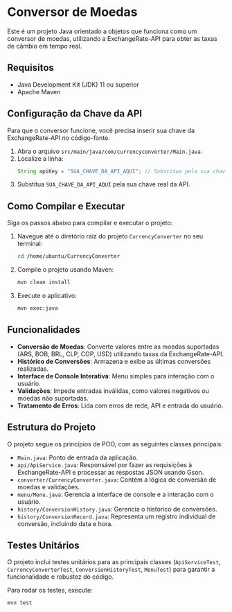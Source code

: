 # Conversor de Moedas

Este é um projeto Java orientado a objetos que funciona como um conversor de moedas, utilizando a ExchangeRate-API para obter as taxas de câmbio em tempo real.

## Requisitos

- Java Development Kit (JDK) 11 ou superior
- Apache Maven

## Configuração da Chave da API

Para que o conversor funcione, você precisa inserir sua chave da ExchangeRate-API no código-fonte.

1. Abra o arquivo `src/main/java/com/currencyconverter/Main.java`.
2. Localize a linha:
   ```java
   String apiKey = "SUA_CHAVE_DA_API_AQUI"; // Substitua pela sua chave da API
   ```
3. Substitua `SUA_CHAVE_DA_API_AQUI` pela sua chave real da API.

## Como Compilar e Executar

Siga os passos abaixo para compilar e executar o projeto:

1. Navegue até o diretório raiz do projeto `CurrencyConverter` no seu terminal:
   ```bash
   cd /home/ubuntu/CurrencyConverter
   ```

2. Compile o projeto usando Maven:
   ```bash
   mvn clean install
   ```

3. Execute o aplicativo:
   ```bash
   mvn exec:java
   ```

## Funcionalidades

- **Conversão de Moedas**: Converte valores entre as moedas suportadas (ARS, BOB, BRL, CLP, COP, USD) utilizando taxas da ExchangeRate-API.
- **Histórico de Conversões**: Armazena e exibe as últimas conversões realizadas.
- **Interface de Console Interativa**: Menu simples para interação com o usuário.
- **Validações**: Impede entradas inválidas, como valores negativos ou moedas não suportadas.
- **Tratamento de Erros**: Lida com erros de rede, API e entrada do usuário.

## Estrutura do Projeto

O projeto segue os princípios de POO, com as seguintes classes principais:

- `Main.java`: Ponto de entrada da aplicação.
- `api/ApiService.java`: Responsável por fazer as requisições à ExchangeRate-API e processar as respostas JSON usando Gson.
- `converter/CurrencyConverter.java`: Contém a lógica de conversão de moedas e validações.
- `menu/Menu.java`: Gerencia a interface de console e a interação com o usuário.
- `history/ConversionHistory.java`: Gerencia o histórico de conversões.
- `history/ConversionRecord.java`: Representa um registro individual de conversão, incluindo data e hora.

## Testes Unitários

O projeto inclui testes unitários para as principais classes (`ApiServiceTest`, `CurrencyConverterTest`, `ConversionHistoryTest`, `MenuTest`) para garantir a funcionalidade e robustez do código.

Para rodar os testes, execute:
```bash
mvn test
```


